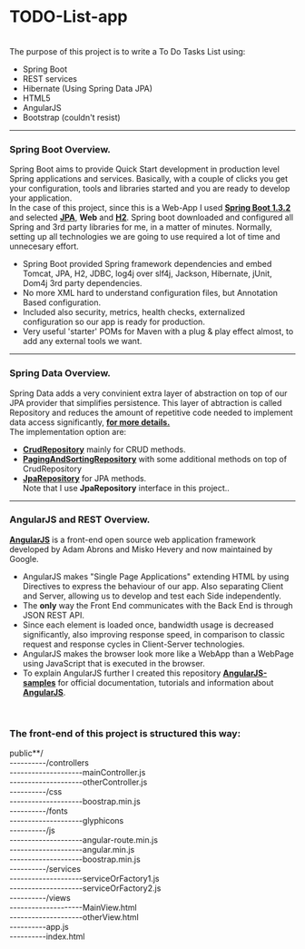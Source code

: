 # TODO-List-app
<br /> The purpose of this project is to write a To Do Tasks List using:
* Spring Boot 
* REST services
* Hibernate (Using Spring Data JPA)
* HTML5
* AngularJS
* Bootstrap (couldn't resist)

---

### Spring Boot Overview.
Spring Boot aims to provide Quick Start development in production level Spring applications and services.
Basically, with a couple of clicks you get your configuration, tools and libraries started and you are ready to develop your application. <br /> 
In the case of this project, since this is a Web-App I used **[Spring Boot 1.3.2](http://docs.spring.io/spring-boot/docs/current/reference/htmlsingle/)**  and selected **[JPA](http://docs.spring.io/spring-data/jpa/docs/1.4.3.RELEASE/reference/html/jpa.repositories.html)**, **Web** and **[H2](http://www.h2database.com/)**. 
Spring boot downloaded and configured all Spring and 3rd party libraries for me, in a matter of minutes.
Normally, setting up all technologies we are going to use required a lot of time and unnecesary effort.

* Spring Boot provided Spring framework dependencies and embed Tomcat, JPA, H2, JDBC, log4j over slf4j, Jackson, Hibernate, jUnit, Dom4j 3rd party dependencies.
* No more XML hard to understand configuration files, but Annotation Based configuration.
* Included also security, metrics, health checks, externalized configuration so our app is ready for production.
* Very useful 'starter' POMs for Maven with a plug & play effect almost, to add any external tools we want.

---

### Spring Data Overview.
Spring Data adds a very convinient extra layer of abstraction on top of our JPA provider that simplifies persistence.
This layer of abtraction is called Repository and reduces the amount of repetitive code needed to implement data access significantly,  **[for more details.](http://docs.spring.io/spring-data/data-commons/docs/1.6.1.RELEASE/reference/html/repositories.html)**
<br/>The implementation option are:<br/>
* **[CrudRepository](http://docs.spring.io/spring-data/data-commons/docs/1.2.1.RELEASE/api/org/springframework/data/repository/CrudRepository.html)** mainly for CRUD methods.<br/> 
* **[PagingAndSortingRepository](http://docs.spring.io/spring-data/data-commons/docs/1.2.0.M1/api/org/springframework/data/repository/PagingAndSortingRepository.html)** with some additional methods on top of CrudRepository <br/> 
* **[JpaRepository](http://docs.spring.io/spring-data/data-jpa/docs/current/api/org/springframework/data/jpa/repository/JpaRepository.html)** for JPA methods.<br/>
Note that I use **JpaRepository** interface in this project..

---

### AngularJS and REST Overview.
**[AngularJS](https://github.com/angular/angular.js)** is a front-end open source web application framework developed by Adam Abrons and Misko Hevery and now maintained by Google. <br />
* AngularJS makes "Single Page Applications" extending HTML by using Directives to express the behaviour of our app. Also separating Client and Server, allowing us to develop and test each Side independently.<br />
* The **only** way the Front End communicates with the Back End is through JSON REST API.<br />
* Since each element is loaded once, bandwidth usage is decreased significantly, also improving response speed, in comparison to classic request and response cycles in Client-Server technologies.<br />
* AngularJS makes the browser look more like a WebApp than a WebPage using JavaScript that is executed in the browser.<br />
* To explain AngularJS further I created this repository **[AngularJS-samples](https://github.com/Dimi7ri/AngularJS-samples)** for official documentation, tutorials and information about **[AngularJS](https://angularjs.org/)**. </br>
<br /> 

### The front-end of this project is structured this way: </br>
public**/<br />
----------/controllers<br />
--------------------mainController.js<br />
--------------------otherController.js<br />
----------/css<br />
--------------------boostrap.min.js<br />
----------/fonts<br />
--------------------glyphicons<br />
----------/js<br />
--------------------angular-route.min.js<br />
--------------------angular.min.js<br />
--------------------boostrap.min.js<br />
----------/services<br />
--------------------serviceOrFactory1.js<br />
--------------------serviceOrFactory2.js<br />
----------/views<br />
--------------------MainView.html<br />
--------------------otherView.html<br />
----------app.js<br />
----------index.html<br />

